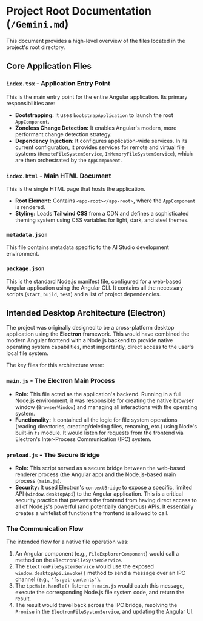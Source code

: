 # Project Root Documentation (`/Gemini.md`)

This document provides a high-level overview of the files located in the project's root directory.

## Core Application Files

### `index.tsx` - Application Entry Point

This is the main entry point for the entire Angular application. Its primary responsibilities are:
- **Bootstrapping:** It uses `bootstrapApplication` to launch the root `AppComponent`.
- **Zoneless Change Detection:** It enables Angular's modern, more performant change detection strategy.
- **Dependency Injection:** It configures application-wide services. In its current configuration, it provides services for remote and virtual file systems (`RemoteFileSystemService`, `InMemoryFileSystemService`), which are then orchestrated by the `AppComponent`.

### `index.html` - Main HTML Document

This is the single HTML page that hosts the application.
- **Root Element:** Contains `<app-root></app-root>`, where the `AppComponent` is rendered.
- **Styling:** Loads **Tailwind CSS** from a CDN and defines a sophisticated theming system using CSS variables for light, dark, and steel themes.

### `metadata.json`

This file contains metadata specific to the AI Studio development environment.

### `package.json`

This is the standard Node.js manifest file, configured for a web-based Angular application using the Angular CLI. It contains all the necessary scripts (`start`, `build`, `test`) and a list of project dependencies.

## Intended Desktop Architecture (Electron)

The project was originally designed to be a cross-platform desktop application using the **Electron** framework. This would have combined the modern Angular frontend with a Node.js backend to provide native operating system capabilities, most importantly, direct access to the user's local file system.

The key files for this architecture were:

### `main.js` - The Electron Main Process

- **Role:** This file acted as the application's backend. Running in a full Node.js environment, it was responsible for creating the native browser window (`BrowserWindow`) and managing all interactions with the operating system.
- **Functionality:** It contained all the logic for file system operations (reading directories, creating/deleting files, renaming, etc.) using Node's built-in `fs` module. It would listen for requests from the frontend via Electron's Inter-Process Communication (IPC) system.

### `preload.js` - The Secure Bridge

- **Role:** This script served as a secure bridge between the web-based renderer process (the Angular app) and the Node.js-based main process (`main.js`).
- **Security:** It used Electron's `contextBridge` to expose a specific, limited API (`window.desktopApi`) to the Angular application. This is a critical security practice that prevents the frontend from having direct access to all of Node.js's powerful (and potentially dangerous) APIs. It essentially creates a whitelist of functions the frontend is allowed to call.

### The Communication Flow

The intended flow for a native file operation was:
1.  An Angular component (e.g., `FileExplorerComponent`) would call a method on the `ElectronFileSystemService`.
2.  The `ElectronFileSystemService` would use the exposed `window.desktopApi.invoke()` method to send a message over an IPC channel (e.g., `'fs:get-contents'`).
3.  The `ipcMain.handle()` listener in `main.js` would catch this message, execute the corresponding Node.js file system code, and return the result.
4.  The result would travel back across the IPC bridge, resolving the `Promise` in the `ElectronFileSystemService`, and updating the Angular UI.
